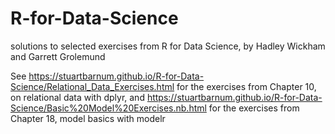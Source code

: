 # R-for-Data-Science
solutions to selected exercises from R for Data Science, by Hadley Wickham and Garrett Grolemund

See https://stuartbarnum.github.io/R-for-Data-Science/Relational_Data_Exercises.html for the exercises from Chapter 10, on relational data with dplyr, and https://stuartbarnum.github.io/R-for-Data-Science/Basic%20Model%20Exercises.nb.html for the exercises from Chapter 18, model basics with modelr
